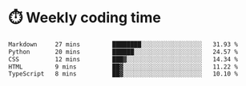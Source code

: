 
# :stopwatch: Weekly coding time
<!--START_SECTION:waka-->

```txt
Markdown     27 mins         ████████░░░░░░░░░░░░░░░░░   31.93 %
Python       20 mins         ██████░░░░░░░░░░░░░░░░░░░   24.57 %
CSS          12 mins         ███▓░░░░░░░░░░░░░░░░░░░░░   14.34 %
HTML         9 mins          ██▓░░░░░░░░░░░░░░░░░░░░░░   11.22 %
TypeScript   8 mins          ██▓░░░░░░░░░░░░░░░░░░░░░░   10.10 %
```

<!--END_SECTION:waka-->


<!-- <p> <img src="https://github-readme-stats.vercel.app/api?username=cozgerest&show_icons=true&hide_border=false" />  </p> -->

